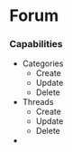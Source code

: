 # Forum

### Capabilities

- Categories
  - Create
  - Update
  - Delete
- Threads
  - Create
  - Update
  - Delete
- 
